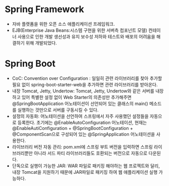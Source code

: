 # Spring Framework 
- 자바 플랫폼을 위한 오픈 소스 애플리케이션 프레임워크. 
- EJB(Enterprise Java Beans:시스템 구현을 위한 서버측 컴포넌트 모델) 컨테이너 사용으로 인한 개발 생선성과 유지 보수성 저하와 테스트와 배포의 어려움을 해결하기 위해 개발되었다. 

# Spring Boot
- CoC: Convention over Configuration : 일일히 관련 라이브러리를 찾아 추가할 필요 없이 spring-boot-starter-web을 추가하면 관련 라이브러리를 받아온다.
- 내장 Tomcat, Jetty, Undertow: Tomcat, Jetty, Undertow와 같은 서버를 내장하고 있어 특별한 설정 없이 Web Starter의 의존성만 추가해주면 @SpringBootApplication 어노테이션이 선언되어 있는 클래스의 main() 메소드를 실행하는 것만으로 서버를 구동시킬 수 있다. 
- 설정의 자동화: 어노테이션을 선언하여 스프링에서 자주 사용했던 설정들을 자동으로 등록한다. 초기에는 @EnableAutoConfiguration 어노테이션, 현재는 @EnableAutiConfiguration + @SpringBootConfiguration + @ComponentScan으로 구성되어 있는 @SpringApplication 어노테이션을 사용한다.
- 라이브러리 버전 자동 관리: pom.xml에 스프링 부트 버전을 입력하면 스프링 라이브러리뿐만 아니라 서드 파티 라이브러리들도 호환되는 버전으로 자동으로 다운된다.
- 단독으로 실행이 가능한 JAR: WAR 파일로 패키징 해야하는 웹 프로젝트와 달리, 내장 Tomcat을 지원하기 때문에 JAR파일로 패키징 하여 웹 애플리케이션 실행 가능하다. 

 
